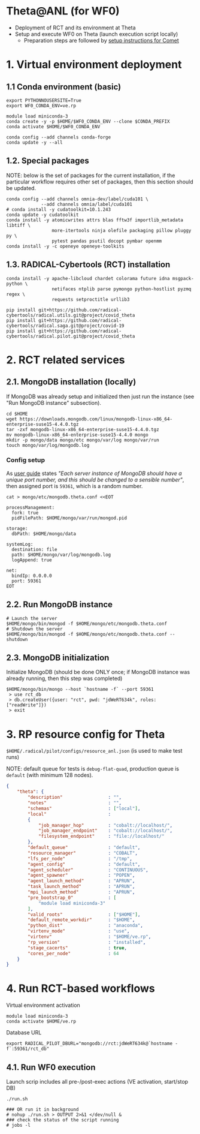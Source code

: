 Theta@ANL (for WF0)
===
- Deployment of RCT and its environment at Theta
- Setup and execute WF0 on Theta (launch execution script locally)
  - Preparation steps are followed by [setup instructions for Comet](https://github.com/2019-ncovgroup/DrugWorkflows/blob/devel/workflow-0/docs/setup_execute_comet.md)

# 1. Virtual environment deployment

## 1.1 Conda environment (basic)
```shell script
export PYTHONNOUSERSITE=True
export WF0_CONDA_ENV=ve.rp

module load miniconda-3
conda create -y -p $HOME/$WF0_CONDA_ENV --clone $CONDA_PREFIX
conda activate $HOME/$WF0_CONDA_ENV

conda config --add channels conda-forge
conda update -y --all
```

## 1.2. Special packages
NOTE: below is the set of packages for the current installation, if the
particular workflow requires other set of packages, then this section should 
be updated.
```shell script
conda config --add channels omnia-dev/label/cuda101 \
             --add channels omnia/label/cuda101
# conda install -y cudatoolkit=10.1.243
conda update -y cudatoolkit
conda install -y atomicwrites attrs blas fftw3f importlib_metadata libtiff \
                 more-itertools ninja olefile packaging pillow pluggy py \
                 pytest pandas psutil docopt pymbar openmm
conda install -y -c openeye openeye-toolkits
```

## 1.3. RADICAL-Cybertools (RCT) installation
```shell script
conda install -y apache-libcloud chardet colorama future idna msgpack-python \
                 netifaces ntplib parse pymongo python-hostlist pyzmq regex \
                 requests setproctitle urllib3

pip install git+https://github.com/radical-cybertools/radical.utils.git@project/covid_theta
pip install git+https://github.com/radical-cybertools/radical.saga.git@project/covid-19
pip install git+https://github.com/radical-cybertools/radical.pilot.git@project/covid_theta
```

# 2. RCT related services

## 2.1. MongoDB installation (locally)
If MongoDB was already setup and initialized then just run the instance 
(see "Run MongoDB instance" subsection).
```shell script
cd $HOME
wget https://downloads.mongodb.com/linux/mongodb-linux-x86_64-enterprise-suse15-4.4.0.tgz
tar -zxf mongodb-linux-x86_64-enterprise-suse15-4.4.0.tgz
mv mongodb-linux-x86_64-enterprise-suse15-4.4.0 mongo
mkdir -p mongo/data mongo/etc mongo/var/log mongo/var/run
touch mongo/var/log/mongodb.log
```

### Config setup
As [user guide](https://www.alcf.anl.gov/support-center/theta/mongodb) states 
_"Each server instance of MongoDB should have a unique port number, and this 
should be changed to a sensible number"_, then assigned port is
`59361`, which is a random number.
```shell script
cat > mongo/etc/mongodb.theta.conf <<EOT

processManagement:
  fork: true
  pidFilePath: $HOME/mongo/var/run/mongod.pid

storage:
  dbPath: $HOME/mongo/data

systemLog:
  destination: file
  path: $HOME/mongo/var/log/mongodb.log
  logAppend: true

net:
  bindIp: 0.0.0.0
  port: 59361
EOT
```

## 2.2. Run MongoDB instance
```shell script
# Launch the server
$HOME/mongo/bin/mongod -f $HOME/mongo/etc/mongodb.theta.conf
# Shutdown the server
$HOME/mongo/bin/mongod -f $HOME/mongo/etc/mongodb.theta.conf --shutdown  
```

## 2.3. MongoDB initialization
Initialize MongoDB (should be done ONLY once; if MongoDB instance was already 
running, then this step was completed)
```shell script
$HOME/mongo/bin/mongo --host `hostname -f` --port 59361
 > use rct_db
 > db.createUser({user: "rct", pwd: "jdWeRT634k", roles: ["readWrite"]})
 > exit
```

# 3. RP resource config for Theta
`$HOME/.radical/pilot/configs/resource_anl.json` (is used to make test runs)

NOTE: default queue for tests is `debug-flat-quad`, production queue is
`default` (with minimum 128 nodes).
```json
{
    "theta": {
        "description"                 : "",
        "notes"                       : "",
        "schemas"                     : ["local"],
        "local"                       : 
	    {
            "job_manager_hop"         : "cobalt://localhost/",
            "job_manager_endpoint"    : "cobalt://localhost/",
            "filesystem_endpoint"     : "file://localhost/"
        },
        "default_queue"               : "default",
        "resource_manager"            : "COBALT",
        "lfs_per_node"                : "/tmp",
        "agent_config"                : "default",
        "agent_scheduler"             : "CONTINUOUS",
        "agent_spawner"               : "POPEN",
        "agent_launch_method"         : "APRUN",
        "task_launch_method"          : "APRUN",
        "mpi_launch_method"           : "APRUN",
        "pre_bootstrap_0"             : [
            "module load miniconda-3"
        ],
        "valid_roots"                 : ["$HOME"],
        "default_remote_workdir"      : "$HOME",
        "python_dist"                 : "anaconda",
        "virtenv_mode"                : "use",
        "virtenv"                     : "$HOME/ve.rp",
        "rp_version"                  : "installed",
        "stage_cacerts"               : true,
        "cores_per_node"              : 64
    }
}
```

# 4. Run RCT-based workflows
Virtual environment activation
```shell script
module load miniconda-3
conda activate $HOME/ve.rp
```

Database URL
```shell script
export RADICAL_PILOT_DBURL="mongodb://rct:jdWeRT634k@`hostname -f`:59361/rct_db"
```

## 4.1. Run WF0 execution
Launch scrip includes all pre-/post-exec actions (VE activation, start/stop DB)
```shell script
./run.sh

### OR run it in background
# nohup ./run.sh > OUTPUT 2>&1 </dev/null &
### check the status of the script running
# jobs -l
```
